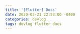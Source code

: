 ```yaml
---
title: '[Flutter] Docs'
date: 2020-05-21 22:53:00 -0400
categories: devlog
tags: devlog flutter docs
---
```

